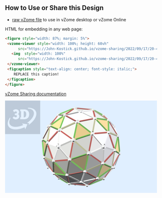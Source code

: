 
## How to Use or Share this Design

 - [raw vZome file](<https://raw.githubusercontent.com/John-Kostick/vzome-sharing/main/2022/09/17/20-44-04-Snub-Dodeca-Sphere/Snub-Dodeca-Sphere.vZome>) to use in vZome desktop or vZome Online
 
 HTML for embedding in any web page:
 ```html
<figure style="width: 87%; margin: 5%">
  <vzome-viewer style="width: 100%; height: 60vh"
       src="https://John-Kostick.github.io/vzome-sharing/2022/09/17/20-44-04-Snub-Dodeca-Sphere/Snub-Dodeca-Sphere.vZome" >
    <img  style="width: 100%"
       src="https://John-Kostick.github.io/vzome-sharing/2022/09/17/20-44-04-Snub-Dodeca-Sphere/Snub-Dodeca-Sphere.png" >
  </vzome-viewer>
  <figcaption style="text-align: center; font-style: italic;">
     REPLACE this caption!
  </figcaption>
</figure>
 ```

[vZome Sharing documentation](https://vzome.github.io/vzome/sharing.html#how-it-works)

![Image](<Snub-Dodeca-Sphere.png>)

